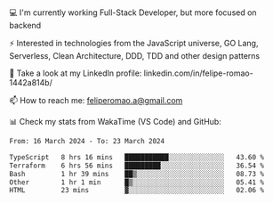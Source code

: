 💻 I'm currently working Full-Stack Developer, but more focused on backend

⚡ Interested in technologies from the JavaScript universe, GO Lang, Serverless, Clean Architecture, DDD, TDD and other design patterns

👥 Take a look at my LinkedIn profile: linkedin.com/in/felipe-romao-1442a814b/

📫 How to reach me: feliperomao.a@gmail.com

📊 Check my stats from WakaTime (VS Code) and GitHub:

<!--START_SECTION:waka-->

```txt
From: 16 March 2024 - To: 23 March 2024

TypeScript   8 hrs 16 mins   ███████████░░░░░░░░░░░░░░   43.60 %
Terraform    6 hrs 56 mins   █████████░░░░░░░░░░░░░░░░   36.54 %
Bash         1 hr 39 mins    ██▒░░░░░░░░░░░░░░░░░░░░░░   08.73 %
Other        1 hr 1 min      █▒░░░░░░░░░░░░░░░░░░░░░░░   05.41 %
HTML         23 mins         ▓░░░░░░░░░░░░░░░░░░░░░░░░   02.06 %
```

<!--END_SECTION:waka-->
